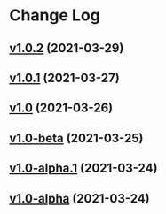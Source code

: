 # Change Log

## [v1.0.2](https://github.com/thewizardplusplus/go-exercises-backend/tree/v1.0.2) (2021-03-29)

## [v1.0.1](https://github.com/thewizardplusplus/go-exercises-backend/tree/v1.0.1) (2021-03-27)

## [v1.0](https://github.com/thewizardplusplus/go-exercises-backend/tree/v1.0) (2021-03-26)

## [v1.0-beta](https://github.com/thewizardplusplus/go-exercises-backend/tree/v1.0-beta) (2021-03-25)

## [v1.0-alpha.1](https://github.com/thewizardplusplus/go-exercises-backend/tree/v1.0-alpha.1) (2021-03-24)

## [v1.0-alpha](https://github.com/thewizardplusplus/go-exercises-backend/tree/v1.0-alpha) (2021-03-24)
